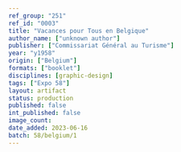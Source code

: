 ```yaml
---
ref_group: "251"
ref_id: "0003"
title: "Vacances pour Tous en Belgique"
author_name: ["unknown author"]
publisher: ["Commissariat Général au Turisme"]
year: "y1958"
origin: ["Belgium"]
formats: ["booklet"]
disciplines: [graphic-design]
tags: ["Expo 58"]
layout: artifact
status: production
published: false
int_published: false
image_count:
date_added: 2023-06-16
batch: 58/belgium/1
---
```

